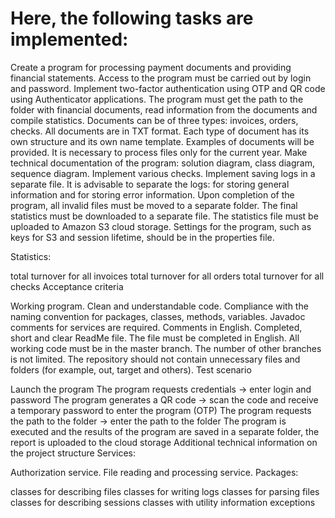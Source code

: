 # Here, the following tasks are implemented:

Create a program for processing payment documents and providing financial statements. Access to the program must be carried out by login and password. Implement two-factor authentication using OTP and QR code using Authenticator applications. The program must get the path to the folder with financial documents, read information from the documents and compile statistics. Documents can be of three types: invoices, orders, checks. All documents are in TXT format. Each type of document has its own structure and its own name template. Examples of documents will be provided. It is necessary to process files only for the current year. Make technical documentation of the program: solution diagram, class diagram, sequence diagram. Implement various checks. Implement saving logs in a separate file. It is advisable to separate the logs: for storing general information and for storing error information. Upon completion of the program, all invalid files must be moved to a separate folder. The final statistics must be downloaded to a separate file. The statistics file must be uploaded to Amazon S3 cloud storage. Settings for the program, such as keys for S3 and session lifetime, should be in the properties file.

Statistics:

total turnover for all invoices
total turnover for all orders
total turnover for all checks
Acceptance criteria

Working program.
Clean and understandable code.
Compliance with the naming convention for packages, classes, methods, variables.
Javadoc comments for services are required.
Comments in English.
Completed, short and clear ReadMe file. The file must be completed in English.
All working code must be in the master branch. The number of other branches is not limited.
The repository should not contain unnecessary files and folders (for example, out, target and others).
Test scenario

Launch the program
The program requests credentials -> enter login and password
The program generates a QR code -> scan the code and receive a temporary password to enter the program (OTP)
The program requests the path to the folder -> enter the path to the folder
The program is executed and the results of the program are saved in a separate folder, the report is uploaded to the cloud storage
Additional technical information on the project structure Services:

Authorization service.
File reading and processing service.
Packages:

classes for describing files
classes for writing logs
classes for parsing files
classes for describing sessions
classes with utility information
exceptions
